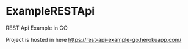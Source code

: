 # ExampleRESTApi
REST Api Example in GO

Project is hosted in here https://rest-api-example-go.herokuapp.com/
